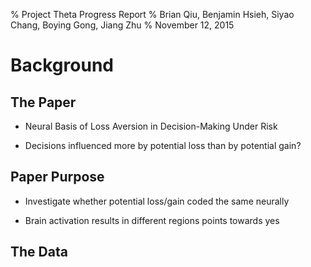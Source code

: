 % Project Theta Progress Report
% Brian Qiu, Benjamin Hsieh, Siyao Chang, Boying Gong, Jiang Zhu
% November 12, 2015

# Background

## The Paper
- Neural Basis of Loss Aversion in Decision-Making Under Risk

- Decisions influenced more by potential loss than by potential gain? 

## Paper Purpose
- Investigate whether potential loss/gain coded the same neurally

- Brain activation results in different regions points towards yes

## The Data




